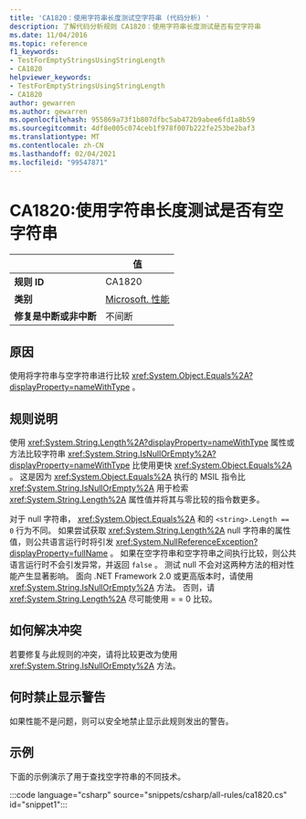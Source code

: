 ```yaml
---
title: 'CA1820：使用字符串长度测试空字符串 (代码分析) '
description: 了解代码分析规则 CA1820：使用字符串长度测试是否有空字符串
ms.date: 11/04/2016
ms.topic: reference
f1_keywords:
- TestForEmptyStringsUsingStringLength
- CA1820
helpviewer_keywords:
- TestForEmptyStringsUsingStringLength
- CA1820
author: gewarren
ms.author: gewarren
ms.openlocfilehash: 955869a73f1b807dfbc5ab472b9abee6fd1a8b59
ms.sourcegitcommit: 4df8e005c074ceb1f978f007b222fe253be2baf3
ms.translationtype: MT
ms.contentlocale: zh-CN
ms.lasthandoff: 02/04/2021
ms.locfileid: "99547871"
---
```

# <a name="ca1820-test-for-empty-strings-using-string-length"></a>CA1820:使用字符串长度测试是否有空字符串

| | 值 |
|-|-|
| **规则 ID** |CA1820|
| **类别** |[Microsoft. 性能](performance-warnings.md)|
| **修复是中断或非中断** |不间断|

## <a name="cause"></a>原因

使用将字符串与空字符串进行比较 <xref:System.Object.Equals%2A?displayProperty=nameWithType> 。

## <a name="rule-description"></a>规则说明

使用 <xref:System.String.Length%2A?displayProperty=nameWithType> 属性或方法比较字符串 <xref:System.String.IsNullOrEmpty%2A?displayProperty=nameWithType> 比使用更快 <xref:System.Object.Equals%2A> 。 这是因为 <xref:System.Object.Equals%2A> 执行的 MSIL 指令比 <xref:System.String.IsNullOrEmpty%2A> 用于检索 <xref:System.String.Length%2A> 属性值并将其与零比较的指令数更多。

对于 null 字符串， <xref:System.Object.Equals%2A> 和的 `<string>.Length == 0` 行为不同。 如果尝试获取 <xref:System.String.Length%2A> null 字符串的属性值，则公共语言运行时将引发 <xref:System.NullReferenceException?displayProperty=fullName> 。 如果在空字符串和空字符串之间执行比较，则公共语言运行时不会引发异常，并返回 `false` 。 测试 null 不会对这两种方法的相对性能产生显著影响。 面向 .NET Framework 2.0 或更高版本时，请使用 <xref:System.String.IsNullOrEmpty%2A> 方法。 否则，请 <xref:System.String.Length%2A> 尽可能使用 = = 0 比较。

## <a name="how-to-fix-violations"></a>如何解决冲突

若要修复与此规则的冲突，请将比较更改为使用 <xref:System.String.IsNullOrEmpty%2A> 方法。

## <a name="when-to-suppress-warnings"></a>何时禁止显示警告

如果性能不是问题，则可以安全地禁止显示此规则发出的警告。

## <a name="example"></a>示例

下面的示例演示了用于查找空字符串的不同技术。

:::code language="csharp" source="snippets/csharp/all-rules/ca1820.cs" id="snippet1":::
